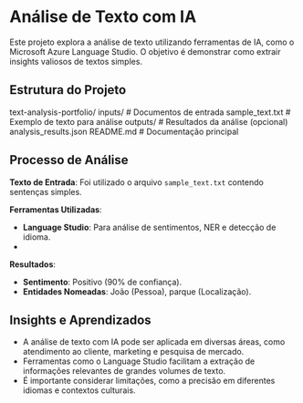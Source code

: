 # Análise de Texto com IA

Este projeto explora a análise de texto utilizando ferramentas de IA, como o Microsoft Azure Language Studio. O objetivo é demonstrar como extrair insights valiosos de textos simples.

## Estrutura do Projeto

text-analysis-portfolio/
inputs/ # Documentos de entrada
sample_text.txt # Exemplo de texto para análise
outputs/ # Resultados da análise (opcional)
analysis_results.json
README.md # Documentação principal

## Processo de Análise

 **Texto de Entrada**: Foi utilizado o arquivo `sample_text.txt` contendo sentenças simples.
   
 **Ferramentas Utilizadas**:
   - **Language Studio**: Para análise de sentimentos, NER e detecção de idioma.
   - 
 **Resultados**:
   - **Sentimento**: Positivo (90% de confiança).
   - **Entidades Nomeadas**: João (Pessoa), parque (Localização).
     
## Insights e Aprendizados

- A análise de texto com IA pode ser aplicada em diversas áreas, como atendimento ao cliente, marketing e pesquisa de mercado.
- Ferramentas como o Language Studio facilitam a extração de informações relevantes de grandes volumes de texto.
- É importante considerar limitações, como a precisão em diferentes idiomas e contextos culturais.
